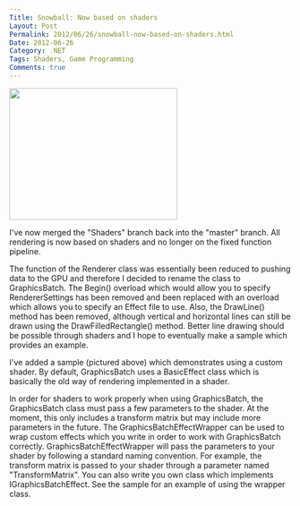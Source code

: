 ```yaml
---
Title: Snowball: Now based on shaders
Layout: Post
Permalink: 2012/06/26/snowball-now-based-on-shaders.html
Date: 2012-06-26
Category: .NET
Tags: Shaders, Game Programming 
Comments: true
---
```


<a href="http://zacharysnow.net/wp-content/uploads/2012/06/WavingFlagSample.png"><img src="http://zacharysnow.net/wp-content/uploads/2012/06/WavingFlagSample-300x235.png" alt="" title="Waving Flag Sample" width="300" height="235" class="alignnone size-medium wp-image-519" /></a>

I've now merged the "Shaders" branch back into the "master" branch. All rendering is now based on shaders and no longer on the fixed function pipeline.

The function of the Renderer class was essentially been reduced to pushing data to the GPU and therefore I decided to rename the class to GraphicsBatch. The Begin() overload which would allow you to specify RendererSettings has been removed and been replaced with an overload which allows you to specify an Effect file to use. Also, the DrawLine() method has been removed, although vertical and horizontal lines can still be drawn using the DrawFilledRectangle() method. Better line drawing should be possible through shaders and I hope to eventually make a sample which provides an example.

I've added a sample (pictured above) which demonstrates using a custom shader. By default, GraphicsBatch uses a BasicEffect class which is basically the old way of rendering implemented in a shader. 

In order for shaders to work properly when using GraphicsBatch, the GraphicsBatch class must pass a few parameters to the shader. At the moment, this only includes a transform matrix but may include more parameters in the future. The GraphicsBatchEffectWrapper can be used to wrap custom effects which you write in order to work with GraphicsBatch correctly. GraphicsBatchEffectWrapper will pass the parameters to your shader by following a standard naming convention. For example, the transform matrix is passed to your shader through a parameter named "TransformMatrix".  You can also write you own class which implements IGraphicsBatchEffect. See the sample for an example of using the wrapper class.
